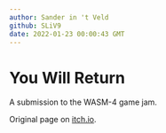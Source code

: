 ```yaml
---
author: Sander in 't Veld
github: SLiV9
date: 2022-01-23 00:00:43 GMT
---
```


# You Will Return

A submission to the WASM-4 game jam.

Original page on [itch.io](https://sliv.itch.io/you-will-return).
